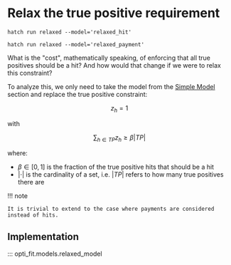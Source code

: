# Relax the true positive requirement

```
hatch run relaxed --model='relaxed_hit'
```

```
hatch run relaxed --model='relaxed_payment'
```

What is the "cost", mathematically speaking, of enforcing that all true positives should be a hit? And how would that change if we were to relax this constraint?

To analyze this, we only need to take the model from the [Simple Model](simple-model.md) section and replace the true positive constraint:

$$
z_h = 1
$$

with

$$
\sum_{h\in TP} z_h \geq \beta |TP|
$$

where:

- $\beta \in [0,1]$ is the fraction of the true positive hits that should be a hit
- $|\cdot |$ is the cardinality of a set, i.e. $|TP|$ refers to how many true positives there are

!!! note

    It is trivial to extend to the case where payments are considered instead of hits.

## Implementation

::: opti_fit.models.relaxed_model
